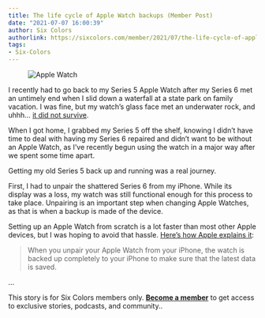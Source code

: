 ```yaml
---
title: The life cycle of Apple Watch backups (Member Post)
date: "2021-07-07 16:00:39"
author: Six Colors
authorlink: https://sixcolors.com/member/2021/07/the-life-cycle-of-apple-watch-backups/
tags:
- Six-Colors
---
```

<figure><img src="https://i1.wp.com/sixcolors.com/wp-content/uploads/2021/07/apple-watch-pride.jpg?ssl=1" alt="Apple Watch" data-image-w="" data-image-h="" class=" jetpack-broken-image" data-recalc-dims="1"/><figcaption></figcaption></figure><p>I recently had to go back to my Series 5 Apple Watch after my Series 6 met an untimely end when I slid down a waterfall at a state park on family vacation. I was fine, but my watch’s glass face met an underwater rock, and uhhh… <a href="https://www.relay.fm/connected/352">it did not survive</a>.</p>
<p>When I got home, I grabbed my Series 5 off the shelf, knowing I didn’t have time to deal with having my Series 6 repaired and didn’t want to be without an Apple Watch, as I’ve recently begun using the watch in a major way after we spent some time apart.</p>
<p>Getting my old Series 5 back up and running was a real journey.</p>
<p>First, I had to unpair the shattered Series 6 from my iPhone. While its display was a loss, my watch was still functional enough for this process to take place. Unpairing is an important step when changing Apple Watches, as that is when a backup is made of the device.</p>
<p>Setting up an Apple Watch from scratch is a lot faster than most other Apple devices, but I was hoping to avoid that hassle. <a href="https://support.apple.com/en-us/HT204518">Here’s how Apple explains it</a>:</p>
<blockquote><p>
  When you unpair your Apple Watch from your iPhone, the watch is backed up completely to your iPhone to make sure that the latest data is saved.</p></blockquote>&#8230; <p>This story is for Six Colors members only. <strong><a href="https://sixcolors.com/subscribe/">Become a member</a></strong> to get access to exclusive stories, podcasts, and community..</p>